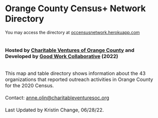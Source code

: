 # Orange County Census+ Network Directory<br>
You may access the directory at [occensusnetwork.herokuapp.com](http://occensusnetwork.herokuapp.com/2020_directory)
<br><br>
### Hosted by [Charitable Ventures of Orange County](https://charitableventuresoc.org/) and Developed by [Good Work Collaborative](https://www.ourgoodwork.co/) (2022)<br><br>
<span style="font-size:16px;" >This map and table directory shows information about the 43 organizations that reported outreach activities in Orange County for the 2020 Census. 
<br> <br>
Contact: anne.olin@charitableventuresoc.org
<br> <br>
Last Updated by Kristin Change, 06/28/22. 

